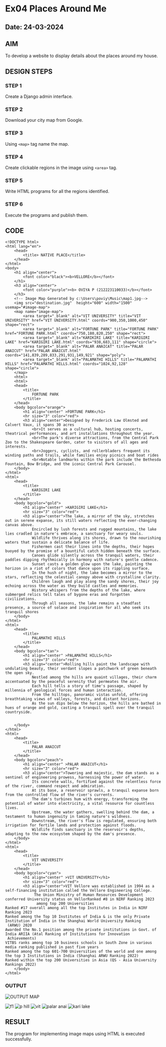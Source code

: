 # Ex04 Places Around Me
## Date: 24-03-2024

## AIM
To develop a website to display details about the places around my house.

## DESIGN STEPS

### STEP 1
Create a Django admin interface.

### STEP 2
Download your city map from Google.

### STEP 3
Using ```<map>``` tag name the map.

### STEP 4
Create clickable regions in the image using ```<area>``` tag.

### STEP 5
Write HTML programs for all the regions identified.

### STEP 6
Execute the programs and publish them.

## CODE
```
<!DOCTYPE html>
<html lang="en">
    <head>
        <title> NATIVE PLACE</title>
    </head>
</html>
<body>
    <h1 align="center">
        <font color="black"><b>VELLORE</b></font>
    </h1>
    <h3 align="center">
        <font color="purple"><b> OVIYA P (212223110033)</b></font>
    </h3>
    <!-- Image Map Generated by c:\Users\poviy\Music\map1.jpg-->
    <img src="destination.jpg"  height="600" width="1500" usemap="#image-map">
    <map name="image-map">
        <area target="_blank" alt="VIT UNIVERSITY" title="VIT UNIVERSITY" href="VIT UNIVERSITY.html" coords="900,350,1000,450" shape="rect">
        <area target="_blank" alt="FORTUNE PARK" title="FORTUNE PARK" href="FORTUNE PARK.html" coords="750,180,820,250" shape="rect">
        <area target="_blank" alt="KARIKIRI LAKE" title="KARIGIRI LAKE" href="KARIGIRI LAKE.html" coords="938,683,111" shape="circle">
        <area target="_blank" alt="PALAR ANAICAT" title="PALAR ANAICUT" href="PALAR ANAICUT.html" coords="141,839,289,833,291,931,149,921" shape="poly">
        <area target="_blank" alt="PALAMATHI HILLS" title="PALAMATHI HILLS" href="PALAMATHI HILLS.html" coords="1024,92,128" shape="circle">
    </map>
    <html>
    <html>
	<head>
		<title> 
            FORTUNE PARK
        </title>
	</head>
	<body bgcolor="orange">
		<h1 align="center" >FORTUNE PARK</h1>
        <hr size="3" color="red">
        <h3 align="center">Designed by Frederick Law Olmsted and Calvert Vaux, it spans 30 acres
            <br>It serves as a cultural hub, hosting concerts, theatrical performances, and art installations throughout the year.
            <br>The park's diverse attractions, from the Central Park Zoo to the Shakespeare Garden, cater to visitors of all ages and interests.
            <br>Joggers, cyclists, and rollerbladers frequent its winding paths and trails, while families enjoy picnics and boat rides
            <br>Notable landmarks within the park include the Bethesda Fountain, Bow Bridge, and the iconic Central Park Carousel.
	</body>
</html>
<html>
	<head>
		<title> 
            KARIGIRI LAKE
        </title>
	</head>
	<body bgcolor="gold">
		<h1 align="center" >KARIGIRI LAKE</h1>
        <hr size="3" color="red">
        <h3 align="center">The lake, a mirror of the sky, stretches out in serene expanse, its still waters reflecting the ever-changing canvas above.
            Encircled by lush forests and rugged mountains, the lake lies cradled in nature's embrace, a sanctuary for weary souls.
            Wildlife thrives along its shores, drawn to the nourishing waters that sustain a delicate balance of life.
            Fishermen cast their lines into the depths, their hopes buoyed by the promise of a bountiful catch hidden beneath the surface.
            Canoes glide silently across the tranquil waters, their paddles dipping rhythmically in harmony with nature's gentle cadence.
            Sunset casts a golden glow upon the lake, painting the horizon in a riot of colors that dance upon its rippling surface.
            In the hush of night, the lake becomes a mirror to the stars, reflecting the celestial canopy above with crystalline clarity.
            Children laugh and play along the sandy shores, their joy echoing across the water as they build castles and memories.
            History whispers from the depths of the lake, where submerged relics tell tales of bygone eras and forgotten civilizations.
            Through all seasons, the lake remains a steadfast presence, a source of solace and inspiration for all who seek its tranquil shores
	</body>
</html>
<html>
	<head>
		<title> 
            PALAMATHI HILLS
        </title>
	</head>
	<body bgcolor="tan">
		<h1 align="center" >PALAMATHI HILLS</h1>
        <hr size="3" color="red">
        <h3 align="center">Rolling hills paint the landscape with undulating beauty, their verdant slopes a patchwork of green beneath the open sky.
            Nestled among the hills are quaint villages, their charm accentuated by the peaceful serenity that permeates the air.
            Each hill tells a story of time's passage, shaped by millennia of geological forces and human interaction.
            From the hilltops, panoramic vistas unfold, offering breathtaking views of valleys, forests, and distant horizons.
            As the sun dips below the horizon, the hills are bathed in hues of orange and gold, casting a tranquil spell over the tranquil countryside.
              
            
	</body>
</html>
<html>
	<head>
		<title> 
            PALAR ANAICUT
        </title>
	</head>
	<body bgcolor="peach">
		<h1 align="center" >PALAR ANAICUT</h1>
        <hr size="3" color="red">
        <h3 align="center">Towering and majestic, the dam stands as a sentinel of engineering prowess, harnessing the power of water.
            Its concrete walls, fortified against the relentless force of the river, command respect and admiration.
            At its base, a reservoir sprawls, a tranquil expanse born from the controlled flow of the river's currents.
            The dam's turbines hum with energy, transforming the potential of water into electricity, a vital resource for countless lives.
            Upstream, the water gathers, swelling behind the dam, a testament to human ingenuity in taming nature's wildness.
            Downstream, the river's flow is regulated, ensuring both irrigation for fertile lands and protection against floods.
            Wildlife finds sanctuary in the reservoir's depths, adapting to the new ecosystem shaped by the dam's presence.
	</body>
</html>
<html>
	<head>
		<title> 
            VIT UNIVERSITY
        </title>
	</head>
	<body bgcolor="cyan">
		<h1 align="center" >VIT UNIVERSITY</h1>
        <hr size="3" color="red">
        <h3 align="center">VIT Vellore was established in 1994 as a self-financing institution called the Vellore Engineering College.
             The Union Ministry of Human Resources Development conferred University status on VellorRanked #8 in NIRF Ranking 2023
              among top 200 Universities
Ranked #17 overall among all the top Institutes in India in NIRF Ranking 2023
Ranked among the Top 10 Institutes of India & is the only Private Institution of India in the Shanghai World University Ranking
 (ARWU) 2020
Awarded the No.1 position among the private institutions in Govt. of India ARIIA (Atal Ranking of Institutions for Innovation
 Achievements)
VITBS ranks among top 10 business schools in South Zone in various media ranking published in past five years
Ranked among the top 601-700 Universities of the world and one among the top 3 Institutions in India (Shanghai ARWU Ranking 2022)
Ranked within the top 200 Universities in Asia (QS - Asia University Rankings 2022)
	</body>
</html>
```


### OUTPUT

![OUTPUT MAP](https://github.com/Oviya24032K6/NearMe/assets/147139999/3cba3147-f7cc-4ec2-be17-7734f0183396)

![f1](https://github.com/Oviya24032K6/NearMe/assets/147139999/b86364ac-c5cd-4ece-96fd-6a21261cd1ff)
![p hill](https://github.com/Oviya24032K6/NearMe/assets/147139999/a97e41c8-80f4-432f-a39e-6b6206290e4b)
![vit](https://github.com/Oviya24032K6/NearMe/assets/147139999/81dcf3f3-c345-4111-aef4-b221ffc11a51)
![palar anai](https://github.com/Oviya24032K6/NearMe/assets/147139999/5f3d5acd-a9d7-4201-bee6-c08c031e6504)
![kari lake](https://github.com/Oviya24032K6/NearMe/assets/147139999/71f0af30-81fd-4597-807a-b128430a51d0)









## RESULT
The program for implementing image maps using HTML is executed successfully.

